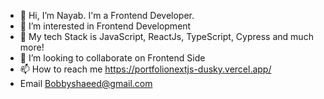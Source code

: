- 👋 Hi, I’m Nayab. I'm a Frontend Developer.
- 👀 I’m interested in Frontend Development
- 🌱 My tech Stack is JavaScript, ReactJs, TypeScript, Cypress and much more!
- 💞️ I’m looking to collaborate on Frontend Side
- 📫 How to reach me https://portfolionextjs-dusky.vercel.app/
- Email Bobbyshaeed@gmail.com
